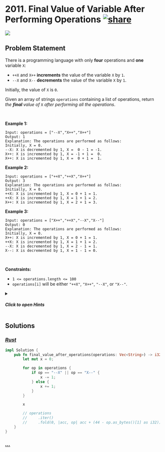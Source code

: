 # 2011. Final Value of Variable After Performing Operations [![share]](https://leetcode.com/problems/final-value-of-variable-after-performing-operations/)

![][easy]

## Problem Statement

<p>There is a programming language with only <strong>four</strong> operations and <strong>one</strong> variable <code>X</code>:</p>
<ul>
<li><code>++X</code> and <code>X++</code> <strong>increments</strong> the value of the variable <code>X</code> by <code>1</code>.</li>
<li><code>--X</code> and <code>X--</code> <strong>decrements</strong> the value of the variable <code>X</code> by <code>1</code>.</li>
</ul>
<p>Initially, the value of <code>X</code> is <code>0</code>.</p>
<p>Given an array of strings <code>operations</code> containing a list of operations, return <em>the <strong>final </strong>value of </em><code>X</code> <em>after performing all the operations</em>.</p>
<p> </p>
<p><strong class="example">Example 1:</strong></p>

```
Input: operations = ["--X","X++","X++"]
Output: 1
Explanation: The operations are performed as follows:
Initially, X = 0.
--X: X is decremented by 1, X =  0 - 1 = -1.
X++: X is incremented by 1, X = -1 + 1 =  0.
X++: X is incremented by 1, X =  0 + 1 =  1.
```

<p><strong class="example">Example 2:</strong></p>

```
Input: operations = ["++X","++X","X++"]
Output: 3
Explanation: The operations are performed as follows:
Initially, X = 0.
++X: X is incremented by 1, X = 0 + 1 = 1.
++X: X is incremented by 1, X = 1 + 1 = 2.
X++: X is incremented by 1, X = 2 + 1 = 3.
```

<p><strong class="example">Example 3:</strong></p>

```
Input: operations = ["X++","++X","--X","X--"]
Output: 0
Explanation: The operations are performed as follows:
Initially, X = 0.
X++: X is incremented by 1, X = 0 + 1 = 1.
++X: X is incremented by 1, X = 1 + 1 = 2.
--X: X is decremented by 1, X = 2 - 1 = 1.
X--: X is decremented by 1, X = 1 - 1 = 0.
```

<p> </p>
<p><strong>Constraints:</strong></p>
<ul>
<li><code>1 &lt;= operations.length &lt;= 100</code></li>
<li><code>operations[i]</code> will be either <code>"++X"</code>, <code>"X++"</code>, <code>"--X"</code>, or <code>"X--"</code>.</li>
</ul>

<details>
<summary>

#### _Click to open Hints_

</summary>

- There are only two operations to keep track of.
- Use a variable to store the value after each operation.

</details>

## Solutions

### [_Rust_](final_value_of_variables_after_performing_operations.rs)

```rs [Rust]
impl Solution {
    pub fn final_value_after_operations(operations: Vec<String>) -> i32 {
        let mut x = 0;

        for op in operations {
            if op == "--X" || op == "X--" {
                x -= 1;
            } else {
                x += 1;
            }
        }

        x

        // operations
        //     .iter()
        //     .fold(0, |acc, op| acc + (44 - op.as_bytes()[1] as i32))
    }
}

```

### [_..._]()

```

```

<!----------------------------------{ link }--------------------------------->

[share]: https://graph.org/file/3ea5234dda646b71c574a.png
[easy]: https://img.shields.io/badge/Difficulty-Easy-bright.svg
[medium]: https://img.shields.io/badge/Difficulty-Medium-yellow.svg
[hard]: https://img.shields.io/badge/Difficulty-Hard-red.svg
